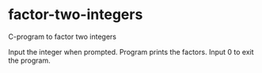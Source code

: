 # factor-two-integers
C-program to factor two integers

Input the integer when prompted.
Program prints the factors.
Input 0 to exit the program.
